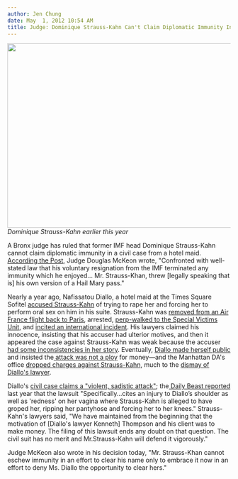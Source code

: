 ```yaml
---
author: Jen Chung
date: May  1, 2012 10:54 AM
title: Judge: Dominique Strauss-Kahn Can't Claim Diplomatic Immunity In Civil Case From Hotel Maid
---
```


<p><span class="mt-enclosure mt-enclosure-image" style="display: inline;"> </span></p><div class="image-none"> <img alt="" src="https://web.archive.org/web/20120502022750im_/http://gothamist.com/upload/2011/05/2011_05_dsk1.jpg" width="640" height="416"> <br> <i>Dominique Strauss-Kahn earlier this year</i></div> <p></p>

<p>A Bronx judge has ruled that former IMF head Dominique Strauss-Kahn cannot claim diplomatic immunity in a civil case from a hotel maid.  <a href="https://web.archive.org/web/20120502022750/http://www.nypost.com/p/news/local/judge_rejects_dsk_claim_of_diplomatic_Xy1QexU1hZxYcRFfa41oTO">According the Post</a>, Judge Douglas McKeon wrote, &quot;Confronted with well-stated law that his voluntary resignation from the IMF terminated any immunity which he enjoyed&#x2026; Mr. Strauss-Khan, threw [legally speaking that is] his own version of a Hail Mary pass.&quot;</p>

<p>Nearly a year ago, Nafissatou Diallo, a hotel maid at the Times Square Sofitel <a href="https://web.archive.org/web/20120502022750/http://gothamist.com/2011/05/14/imf_head_arrested_at_jfk_accused_of.php">accused Strauss-Kahn</a> of trying to rape her and forcing her to perform oral sex on him in his suite.  Strauss-Kahn was <a href="https://web.archive.org/web/20120502022750/http://gothamist.com/2011/05/15/imf_head_to_plead_not_guilty_to_sex.php">removed from an Air France flight back to Paris</a>, arrested, <a href="https://web.archive.org/web/20120502022750/http://gothamist.com/2011/05/16/hotel_maid_ids_imf_head_as_her_atta.php">perp-walked to the Special Victims Unit</a>, and <a href="https://web.archive.org/web/20120502022750/http://gothamist.com/2011/05/17/imf_heads_perp_walk_horrifies_the_f.php">incited an international incident</a>.  His lawyers claimed his innocence, insisting that his accuser had ulterior motives, and then it appeared the case against Strauss-Kahn was weak because the accuser <a href="https://web.archive.org/web/20120502022750/http://gothamist.com/2011/06/30/report_authorities_suspect_dominiqu.php">had some inconsistencies in her story</a>. Eventually, <a href="https://web.archive.org/web/20120502022750/http://gothamist.com/tags/nafissatoudiallo">Diallo made herself public</a> and insisted the<a href="https://web.archive.org/web/20120502022750/http://gothamist.com/2011/07/29/dsk-accuser_makes_glam_first_public.php"> attack was not a ploy</a> for money&#x2014;and the Manhattan DA&apos;s office <a href="https://web.archive.org/web/20120502022750/http://gothamist.com/2011/08/22/das_office_formally_requests_dismis.php">dropped charges against Strauss-Kahn</a>, much to the <a href="https://web.archive.org/web/20120502022750/http://gothamist.com/2011/08/23/dsk_accusers_meeting_with_das_offic.php">dismay of Diallo&apos;s lawyer</a>.</p>

<p>Diallo&apos;s <a href="https://web.archive.org/web/20120502022750/http://gothamist.com/2011/08/09/dsk_plans_to_defend_himself_from_ho.php">civil case claims a &quot;violent, sadistic attack&quot;</a>; the<a href="https://web.archive.org/web/20120502022750/http://www.thedailybeast.com/articles/2011/08/08/nafissatou-diallo-dsk-maid-launches-civil-lawsuit.html"> Daily Beast reported</a> last year that the lawsuit &quot;Specifically...cites an injury to Diallo&#x2019;s shoulder as well as &apos;redness&apos; on her vagina where Strauss-Kahn is alleged to have groped her, ripping her pantyhose and forcing her to her knees.&quot; Strauss-Kahn&apos;s lawyers said, &quot;We have maintained from the beginning that the motivation of [Diallo&apos;s lawyer Kenneth] Thompson and his client was to make money. The filing of this lawsuit ends any doubt on that question. The civil suit has no merit and Mr.Strauss-Kahn will defend it vigorously.&quot;</p>

<p>Judge McKeon also wrote in his decision today, &quot;Mr. Strauss-Khan cannot eschew immunity in an effort to clear his name only to embrace it now in an effort to deny Ms. Diallo the opportunity to clear hers.&quot; </p>